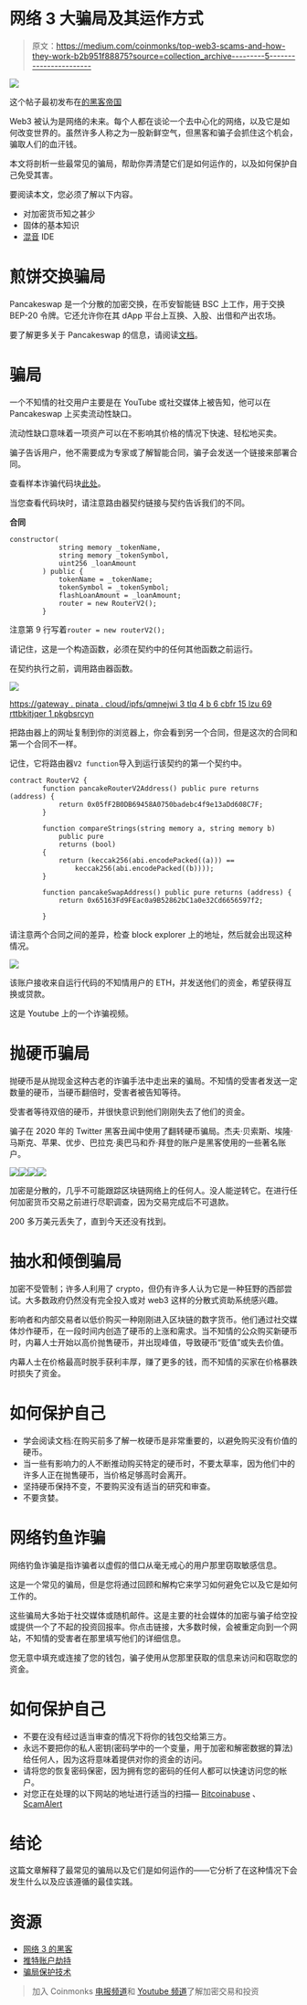 # 网络 3 大骗局及其运作方式

> 原文：<https://medium.com/coinmonks/top-web3-scams-and-how-they-work-b2b951f88875?source=collection_archive---------5----------------------->

![](img/02b08a56b3e97a119b09ba9331bb3a75.png)

这个帖子最初发布在[的黑客帝国](https://hackmamba.io/blog/2022/06/top-web3-scams-and-how-they-work/)

Web3 被认为是网络的未来。每个人都在谈论一个去中心化的网络，以及它是如何改变世界的。虽然许多人称之为一股新鲜空气，但黑客和骗子会抓住这个机会，骗取人们的血汗钱。

本文将剖析一些最常见的骗局，帮助你弄清楚它们是如何运作的，以及如何保护自己免受其害。

要阅读本文，您必须了解以下内容。

*   对加密货币知之甚少
*   固体的基本知识
*   [混音](https://remix.ethereum.org/#optimize=false&runs=200&evmVersion=null&version=builtin) IDE

# 煎饼交换骗局

Pancakeswap 是一个分散的加密交换，在币安智能链 BSC 上工作，用于交换 BEP-20 令牌。它还允许你在其 dApp 平台上互换、入股、出借和产出农场。

要了解更多关于 Pancakeswap 的信息，请阅读[文档](https://docs.pancakeswap.finance/)。

# 骗局

一个不知情的社交用户主要是在 YouTube 或社交媒体上被告知，他可以在 Pancakeswap 上买卖流动性缺口。

流动性缺口意味着一项资产可以在不影响其价格的情况下快速、轻松地买卖。

骗子告诉用户，他不需要成为专家或了解智能合同，骗子会发送一个链接来部署合同。

查看样本诈骗代码块[此处](https://gateway.pinata.cloud/ipfs/QmbK5xMDdkygZz1tLXX7jXpDqyM9fF3MZX6KzBpV6ddEhx)。

当您查看代码块时，请注意路由器契约链接与契约告诉我们的不同。

**合同**

```
constructor(
            string memory _tokenName,
            string memory _tokenSymbol,
            uint256 _loanAmount
        ) public {
            tokenName = _tokenName;
            tokenSymbol = _tokenSymbol;
            flashLoanAmount = _loanAmount;
            router = new RouterV2();
        }
```

注意第 9 行写着`router = new routerV2();`

请记住，这是一个构造函数，必须在契约中的任何其他函数之前运行。

在契约执行之前，调用路由器函数。

![](img/5c609efdd872a2cca22404eea077e117.png)

[https://gateway . pinata . cloud/ipfs/qmnejwi 3 tlq 4 b 6 cbfr 15 lzu 69 rttbkitjqer 1 pkgbsrcyn](https://gateway.pinata.cloud/ipfs/QmNejWi3tLQ4B6CbFr15LZU69rttBKitjQeR1pKgBSrcyn)

把路由器上的网址复制到你的浏览器上，你会看到另一个合同，但是这次的合同和第一个合同不一样。

记住，它将路由器`V2 function`导入到运行该契约的第一个契约中。

```
contract RouterV2 {
        function pancakeRouterV2Address() public pure returns (address) {
            return 0x05fF2B0DB69458A0750badebc4f9e13aDd608C7F;
        }

        function compareStrings(string memory a, string memory b)
            public pure
            returns (bool)
        {
            return (keccak256(abi.encodePacked((a))) ==
                keccak256(abi.encodePacked((b))));
        }

        function pancakeSwapAddress() public pure returns (address) {
            return 0x65163Fd9FEac0a9B52862bC1a0e32Cd6656597f2;

        }
```

请注意两个合同之间的差异，检查 block explorer 上的地址，然后就会出现这种情况。

![](img/6c1fe121a0a4a235f010c519a18f9da4.png)

该账户接收来自运行代码的不知情用户的 ETH，并发送他们的资金，希望获得互换或贷款。

这是 Youtube 上的一个诈骗视频。

# 抛硬币骗局

抛硬币是从抛现金这种古老的诈骗手法中走出来的骗局。不知情的受害者发送一定数量的硬币，当硬币翻倍时，受害者被告知等待。

受害者等待双倍的硬币，并很快意识到他们刚刚失去了他们的资金。

骗子在 2020 年的 Twitter 黑客丑闻中使用了翻转硬币骗局。杰夫·贝索斯、埃隆·马斯克、苹果、优步、巴拉克·奥巴马和乔·拜登的账户是黑客使用的一些著名账户。

![](img/f7ff69db208f106e05471d9d8ceb7f20.png)![](img/6711df05832969f7234c7f793724c259.png)![](img/43858fc767cc92f6365c5fee119859a9.png)![](img/a0bc4611ed53a5cd5a47689e0645347f.png)

加密是分散的，几乎不可能跟踪区块链网络上的任何人。没人能逆转它。在进行任何加密货币交易之前进行尽职调查，因为交易完成后不可退款。

200 多万美元丢失了，直到今天还没有找到。

# 抽水和倾倒骗局

加密不受管制；许多人利用了 crypto，但仍有许多人认为它是一种狂野的西部尝试。大多数政府仍然没有完全投入或对 web3 这样的分散式资助系统感兴趣。

影响者和内部交易者以低价购买一种刚刚进入区块链的数字货币。他们通过社交媒体炒作硬币，在一段时间内创造了硬币的上涨和需求。当不知情的公众购买新硬币时，内幕人士开始以高价抛售硬币，并出现峰值，导致硬币“贬值”或失去价值。

内幕人士在价格最高时脱手获利丰厚，赚了更多的钱，而不知情的买家在价格暴跌时损失了资金。

# 如何保护自己

*   学会阅读文档:在购买前多了解一枚硬币是非常重要的，以避免购买没有价值的硬币。
*   当一些有影响力的人不断推动购买特定的硬币时，不要太草率，因为他们中的许多人正在抛售硬币，当价格足够高时会离开。
*   坚持硬币保持不变，不要购买没有适当的研究和审查。
*   不要贪婪。

# 网络钓鱼诈骗

网络钓鱼诈骗是指诈骗者以虚假的借口从毫无戒心的用户那里窃取敏感信息。

这是一个常见的骗局，但是您将通过回顾和解构它来学习如何避免它以及它是如何工作的。

这些骗局大多始于社交媒体或随机邮件。这是主要的社会媒体的加密与骗子给空投或提供一个了不起的投资回报率。你点击链接，大多数时候，会被重定向到一个网站，不知情的受害者在那里填写他们的详细信息。

您无意中填充或连接了您的钱包，骗子使用从您那里获取的信息来访问和窃取您的资金。

# 如何保护自己

*   不要在没有经过适当审查的情况下将你的钱包交给第三方。
*   永远不要把你的私人密钥(密码学中的一个变量，用于加密和解密数据的算法)给任何人，因为这将意味着提供对你的资金的访问。
*   请将您的恢复密码保密，因为拥有您的密码的任何人都可以快速访问您的帐户。
*   对您正在处理的以下网站的地址进行适当的扫描— [Bitcoinabuse](https://www.bitcoinabuse.com/) 、 [ScamAlert](https://scam-alert.io/)

# 结论

这篇文章解释了最常见的骗局以及它们是如何运作的——它分析了在这种情况下会发生什么以及应该遵循的最佳实践。

# 资源

*   [网络 3 的黑客](https://www.reddit.com/r/CoinBase/comments/tq4o5j/the_6_most_common_scams_and_hacks_in_web3_and_how/)
*   [推特账户劫持](https://en.wikipedia.org/wiki/2020_Twitter_account_hijacking)
*   [骗局保护技术](https://www.cointracker.io/blog/security-at-cointracker-how-to-avoid-cryptocurrency-scams)

> 加入 Coinmonks [电报频道](https://t.me/coincodecap)和 [Youtube 频道](https://www.youtube.com/c/coinmonks/videos)了解加密交易和投资